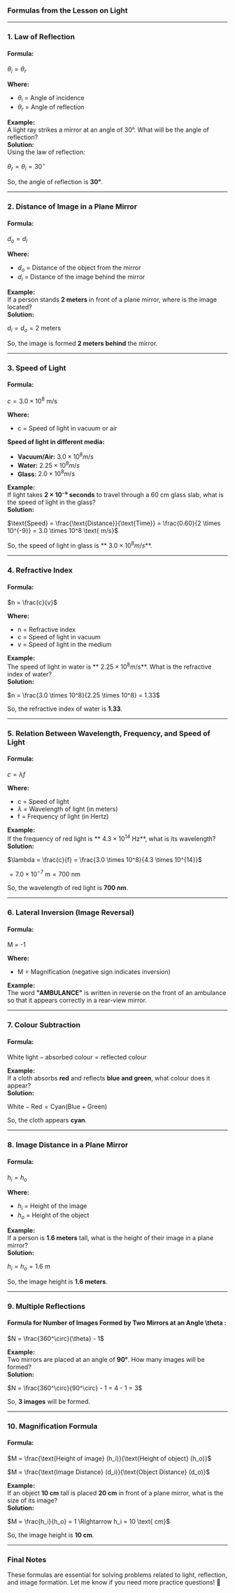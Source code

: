 ### **Formulas from the Lesson on Light**

---

### **1. Law of Reflection**

#### **Formula:**

$\theta_i = \theta_r$

**Where:**  

- $\theta_i$ = Angle of incidence  
- $\theta_r$ = Angle of reflection  

**Example:**  
A light ray strikes a mirror at an angle of 30°. What will be the angle of reflection?  
**Solution:**  
Using the law of reflection:  

$\theta_r = \theta_i = 30^\circ$

So, the angle of reflection is **30°**.

---

### **2. Distance of Image in a Plane Mirror**

#### **Formula:**

$d_o = d_i$

**Where:**  

- $d_o$  = Distance of the object from the mirror  
- $d_i$  = Distance of the image behind the mirror  

**Example:**  
If a person stands **2 meters** in front of a plane mirror, where is the image located?  
**Solution:**  

$d_i = d_o = 2 \text{ meters}$

So, the image is formed **2 meters behind** the mirror.

---

### **3. Speed of Light**

#### **Formula:**

$c = 3.0 \times 10^8 \text{ m/s}$

**Where:**  

- c  = Speed of light in vacuum or air  

**Speed of light in different media:**

- **Vacuum/Air:**  $3.0 \times 10^8 m/s$
- **Water:**  $2.25 \times 10^8 m/s$
- **Glass:**  $2.0 \times 10^8 m/s$

**Example:**  
If light takes **2 × 10⁻⁹ seconds** to travel through a 60 cm glass slab, what is the speed of light in the glass?  
**Solution:**  

$\text{Speed} = \frac{\text{Distance}}{\text{Time}} = \frac{0.60}{2 \times 10^{-9}} = 3.0 \times 10^8 \text{ m/s}$

So, the speed of light in glass is ** $3.0 \times 10^8 m/s$**.

---

### **4. Refractive Index**

#### **Formula:**

$n = \frac{c}{v}$

**Where:**  

- n  = Refractive index  
- c  = Speed of light in vacuum  
- v  = Speed of light in the medium  

**Example:**  
The speed of light in water is ** $2.25 \times 10^8 m/s$**. What is the refractive index of water?  
**Solution:**  

$n = \frac{3.0 \times 10^8}{2.25 \times 10^8} = 1.33$

So, the refractive index of water is **1.33**.

---

### **5. Relation Between Wavelength, Frequency, and Speed of Light**

#### **Formula:**

$c = \lambda f$

**Where:**  

- c  = Speed of light  
- $\lambda$  = Wavelength of light (in meters)  
- f  = Frequency of light (in Hertz)  

**Example:**  
If the frequency of red light is ** $4.3 \times 10^{14}$ Hz**, what is its wavelength?  
**Solution:**  

$\lambda = \frac{c}{f} = \frac{3.0 \times 10^8}{4.3 \times 10^{14}}$

$= 7.0 \times 10^{-7} \text{ m} = 700 \text{ nm}$

So, the wavelength of red light is **700 nm**.

---

### **6. Lateral Inversion (Image Reversal)**

#### **Formula:**

M = -1

**Where:**  

- M  = Magnification (negative sign indicates inversion)  

**Example:**  
The word **"AMBULANCE"** is written in reverse on the front of an ambulance so that it appears correctly in a rear-view mirror.

---

### **7. Colour Subtraction**

#### **Formula:**

$\text{White light} - \text{absorbed colour} = \text{reflected colour}$

**Example:**  
If a cloth absorbs **red** and reflects **blue and green**, what colour does it appear?  
**Solution:**  

$\text{White} - \text{Red} = \text{Cyan} (\text{Blue} + \text{Green})$

So, the cloth appears **cyan**.

---

### **8. Image Distance in a Plane Mirror**

#### **Formula:**

$h_i = h_o$

**Where:**  

- $h_i$  = Height of the image  
- $h_o$  = Height of the object  

**Example:**  
If a person is **1.6 meters** tall, what is the height of their image in a plane mirror?  
**Solution:**  

$h_i = h_o = 1.6 \text{ m}$

So, the image height is **1.6 meters**.

---

### **9. Multiple Reflections**

#### **Formula for Number of Images Formed by Two Mirrors at an Angle  \theta :**

$N = \frac{360^\circ}{\theta} - 1$

**Example:**  
Two mirrors are placed at an angle of **90°**. How many images will be formed?  
**Solution:**  

$N = \frac{360^\circ}{90^\circ} - 1 = 4 - 1 = 3$

So, **3 images** will be formed.

---

### **10. Magnification Formula**

#### **Formula:**

$M = \frac{\text{Height of image} (h_i)}{\text{Height of object} (h_o)}$

$M = \frac{\text{Image Distance} (d_i)}{\text{Object Distance} (d_o)}$

**Example:**  
If an object **10 cm** tall is placed **20 cm** in front of a plane mirror, what is the size of its image?  
**Solution:**  

$M = \frac{h_i}{h_o} = 1 \Rightarrow h_i = 10 \text{ cm}$

So, the image height is **10 cm**.

---

### **Final Notes**

These formulas are essential for solving problems related to light, reflection, and image formation. Let me know if you need more practice questions! 🚀


